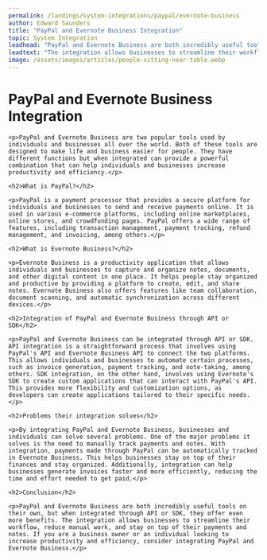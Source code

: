 ```yaml
---
permalink: /landings/system-integrations/paypal/evernote-business
author: Edward Saunders
title: "PayPal and Evernote Business Integration"
topic: System Integration
leadhead: "PayPal and Evernote Business are both incredibly useful tools on their own, but when integrated through API or SDK, they offer even more benefits"
leadtext: "The integration allows businesses to streamline their workflow, reduce manual work, and stay on top of their payments and notes. If you are a business owner or an individual looking to increase productivity and efficiency, consider integrating PayPal and Evernote Business."
image: /assets/images/articles/people-sitting-near-table.webp
---
```

<div class="arttext">	<h1>PayPal and Evernote Business Integration</h1>

	<p>PayPal and Evernote Business are two popular tools used by individuals and businesses all over the world. Both of these tools are designed to make life and business easier for people. They have different functions but when integrated can provide a powerful combination that can help individuals and businesses increase productivity and efficiency.</p>

	<h2>What is PayPal?</h2>

	<p>PayPal is a payment processor that provides a secure platform for individuals and businesses to send and receive payments online. It is used in various e-commerce platforms, including online marketplaces, online stores, and crowdfunding pages. PayPal offers a wide range of features, including transaction management, payment tracking, refund management, and invoicing, among others.</p>

	<h2>What is Evernote Business?</h2>

	<p>Evernote Business is a productivity application that allows individuals and businesses to capture and organize notes, documents, and other digital content in one place. It helps people stay organized and productive by providing a platform to create, edit, and share notes. Evernote Business also offers features like team collaboration, document scanning, and automatic synchronization across different devices.</p>

	<h2>Integration of PayPal and Evernote Business through API or SDK</h2>

	<p>PayPal and Evernote Business can be integrated through API or SDK. API integration is a straightforward process that involves using PayPal's API and Evernote Business API to connect the two platforms. This allows individuals and businesses to automate certain processes, such as invoice generation, payment tracking, and note-taking, among others. SDK integration, on the other hand, involves using Evernote's SDK to create custom applications that can interact with PayPal's API. This provides more flexibility and customization options, as developers can create applications tailored to their specific needs.</p>

	<h2>Problems their integration solves</h2>

	<p>By integrating PayPal and Evernote Business, businesses and individuals can solve several problems. One of the major problems it solves is the need to manually track payments and notes. With integration, payments made through PayPal can be automatically tracked in Evernote Business. This helps businesses stay on top of their finances and stay organized. Additionally, integration can help businesses generate invoices faster and more efficiently, reducing the time and effort needed to get paid.</p>

	<h2>Conclusion</h2>

	<p>PayPal and Evernote Business are both incredibly useful tools on their own, but when integrated through API or SDK, they offer even more benefits. The integration allows businesses to streamline their workflow, reduce manual work, and stay on top of their payments and notes. If you are a business owner or an individual looking to increase productivity and efficiency, consider integrating PayPal and Evernote Business.</p>
</div>